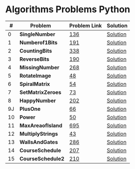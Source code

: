 # Algorithms Problems Python

| #   | Problem                     | Problem Link                                             | Solution                                                                              |
| --- | --------------------------- | -------------------------------------------------------- | ------------------------------------------------------------------------------------- |
| 0   | <b>SingleNumber</b> <br>    | [136](https://leetcode.com/problems/single-number/)      | [Solution](https://github.com/kj-grogu/COEN-279-DAA/blob/main/src/SingleNumber.py)    |
| 1   | <b>Numberof1Bits</b> <br>   | [191](https://leetcode.com/problems/number-of-1-bits/)   | [Solution](https://github.com/kj-grogu/COEN-279-DAA/blob/main/src/Numberof1Bits.py)   |
| 2   | <b>CountingBits</b> <br>    | [338](https://leetcode.com/problems/number-of-1-bits/)   | [Solution](https://github.com/kj-grogu/COEN-279-DAA/blob/main/src/CountingBits.py)    |
| 3   | <b>ReverseBits</b> <br>     | [190](https://leetcode.com/problems/reverse-bits/)       | [Solution](https://github.com/kj-grogu/COEN-279-DAA/blob/main/src/ReverseBits.py)     |
| 4   | <b>MissingNumber</b> <br>   | [268](https://leetcode.com/problems/missing-number/)     | [Solution](https://github.com/kj-grogu/COEN-279-DAA/blob/main/src/MissingNumber.py)   |
| 5   | <b>RotateImage</b> <br>     | [48](https://leetcode.com/problems/rotate-image/)        | [Solution](https://github.com/kj-grogu/COEN-279-DAA/blob/main/src/RotateImage.py)     |
| 6   | <b>SpiralMatrix</b> <br>    | [54](https://leetcode.com/problems/spiral-matrix/)       | [Solution](https://github.com/kj-grogu/COEN-279-DAA/blob/main/src/SpiralMatrix.py)    |
| 7   | <b>SetMatrixZeroes</b> <br> | [73](https://leetcode.com/problems/set-matrix-zeroes/)   | [Solution](https://github.com/kj-grogu/COEN-279-DAA/blob/main/src/SetMatrixZeroes.py) |
| 8   | <b>HappyNumber</b> <br>     | [202](https://leetcode.com/problems/happy-number/)       | [Solution](https://github.com/kj-grogu/COEN-279-DAA/blob/main/src/HappyNumber.py)     |
| 9J  | <b>PlusOne</b> <br>         | [66](https://leetcode.com/problems/plus-one/)            | [Solution](https://github.com/kj-grogu/COEN-279-DAA/blob/main/src/PlusOne.py)         |
| 10  | <b>Power</b> <br>           | [50](https://leetcode.com/problems/powx-n/)              | [Solution](https://github.com/kj-grogu/COEN-279-DAA/blob/main/src/Power.py)           |
| 11  | <b>MaxAreaofIsland</b> <br> | [695](https://leetcode.com/problems/max-area-of-island/) | [Solution](https://github.com/kj-grogu/COEN-279-DAA/blob/main/src/MaxAreaofIsland.py) |
| 12  | <b>MultiplyStrings</b> <br> | [43](https://leetcode.com/problems/multiply-strings/)    | [Solution](https://github.com/kj-grogu/COEN-279-DAA/blob/main/src/MultiplyStrings.py) |
| 13  | <b>WallsAndGates</b> <br> | [286](https://leetcode.com/problems/walls-and-gates/)    | [Solution](https://github.com/kj-grogu/COEN-279-DAA/blob/main/src/WallsAndGates.py) |
| 14  | <b>CourseSchedule</b> <br> | [207](https://leetcode.com/problems/course-schedule/)    | [Solution](https://github.com/kj-grogu/COEN-279-DAA/blob/main/src/CourseSchedule.py) |
| 15  | <b>CourseSchedule2</b> <br> | [210](https://leetcode.com/problems/course-schedule-ii/)    | [Solution](https://github.com/kj-grogu/COEN-279-DAA/blob/main/src/CourseSchedule2.py) |
